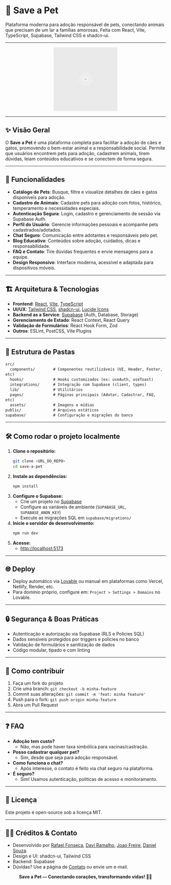 # 🐾 Save a Pet

Plataforma moderna para adoção responsável de pets, conectando animais que precisam de um lar a famílias amorosas. Feita com React, Vite, TypeScript, Supabase, Tailwind CSS e shadcn-ui.

---

<p align="center">
  <img src="./public/placeholder.svg" alt="Save a Pet" width="200" />
</p>

---

## ✨ Visão Geral

O **Save a Pet** é uma plataforma completa para facilitar a adoção de cães e gatos, promovendo o bem-estar animal e a responsabilidade social. Permite que usuários encontrem pets para adoção, cadastrem animais, tirem dúvidas, leiam conteúdos educativos e se conectem de forma segura.

---

## 🚀 Funcionalidades

- **Catálogo de Pets**: Busque, filtre e visualize detalhes de cães e gatos disponíveis para adoção.
- **Cadastro de Animais**: Cadastre pets para adoção com fotos, histórico, temperamento e necessidades especiais.
- **Autenticação Segura**: Login, cadastro e gerenciamento de sessão via Supabase Auth.
- **Perfil do Usuário**: Gerencie informações pessoais e acompanhe pets cadastrados/adotados.
- **Chat Seguro**: Comunicação entre adotantes e responsáveis pelo pet.
- **Blog Educativo**: Conteúdos sobre adoção, cuidados, dicas e responsabilidade.
- **FAQ e Contato**: Tire dúvidas frequentes e envie mensagens para a equipe.
- **Design Responsivo**: Interface moderna, acessível e adaptada para dispositivos móveis.

---

## 🏗️ Arquitetura & Tecnologias

- **Frontend**: [React](https://react.dev/), [Vite](https://vitejs.dev/), [TypeScript](https://www.typescriptlang.org/)
- **UI/UX**: [Tailwind CSS](https://tailwindcss.com/), [shadcn-ui](https://ui.shadcn.com/), [Lucide Icons](https://lucide.dev/)
- **Backend as a Service**: [Supabase](https://supabase.com/) (Auth, Database, Storage)
- **Gerenciamento de Estado**: React Context, React Query
- **Validação de Formulários**: React Hook Form, Zod
- **Outros**: ESLint, PostCSS, Vite Plugins

---

## 📁 Estrutura de Pastas

```
src/
  components/        # Componentes reutilizáveis (UI, Header, Footer, etc)
  hooks/             # Hooks customizados (ex: useAuth, useToast)
  integrations/      # Integração com Supabase (client, types)
  lib/               # Utilitários
  pages/             # Páginas principais (Adotar, Cadastrar, FAQ, etc)
  assets/            # Imagens e mídias
public/              # Arquivos estáticos
supabase/            # Configuração e migrações do banco
```

---

## 🛠️ Como rodar o projeto localmente

1. **Clone o repositório:**
   ```sh
   git clone <URL_DO_REPO>
   cd save-a-pet
   ```
2. **Instale as dependências:**
   ```sh
   npm install
   ```
3. **Configure o Supabase:**
   - Crie um projeto no [Supabase](https://supabase.com/)
   - Configure as variáveis de ambiente (`SUPABASE_URL`, `SUPABASE_ANON_KEY`)
   - Execute as migrações SQL em `supabase/migrations/`
4. **Inicie o servidor de desenvolvimento:**
   ```sh
   npm run dev
   ```
5. **Acesse:**
   - [http://localhost:5173](http://localhost:5173)

---

## 🌐 Deploy

- Deploy automático via [Lovable](https://lovable.dev/) ou manual em plataformas como Vercel, Netlify, Render, etc.
- Para domínio próprio, configure em: `Project > Settings > Domains` no Lovable.

---

## 🔒 Segurança & Boas Práticas

- Autenticação e autorização via Supabase (RLS e Policies SQL)
- Dados sensíveis protegidos por triggers e policies no banco
- Validação de formulários e sanitização de dados
- Código modular, tipado e com linting

---

## 🤝 Como contribuir

1. Faça um fork do projeto
2. Crie uma branch: `git checkout -b minha-feature`
3. Commit suas alterações: `git commit -m 'feat: minha feature'`
4. Push para o fork: `git push origin minha-feature`
5. Abra um Pull Request

---

## ❓ FAQ

- **Adoção tem custo?**
  - Não, mas pode haver taxa simbólica para vacinas/castração.
- **Posso cadastrar qualquer pet?**
  - Sim, desde que seja para adoção responsável.
- **Como funciona o chat?**
  - Após interesse, o contato é feito via chat seguro na plataforma.
- **É seguro?**
  - Sim! Usamos autenticação, políticas de acesso e monitoramento.

---

## 📄 Licença

Este projeto é open-source sob a licença MIT.

---

## 👨‍💻 Créditos & Contato

- Desenvolvido por [Rafael Fonseca](mailto:rafafaelloso2007@gmail.com), [Davi Ramalho](mailto:daviramalho06@gmail.com), [Joao Freire](mailto:joaognfreire@gmail.com), [Daniel Souza](mailto:danielcsouza1010@gmail.com).
- Design e UI: shadcn-ui, Tailwind CSS
- Backend: Supabase
- Dúvidas? Use a página de [Contato](./src/pages/Contato.tsx) ou envie um e-mail.

<p align="center">
  <b>Save a Pet — Conectando corações, transformando vidas! 🐶🐱</b>
</p>
